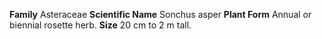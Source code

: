  **Family** Asteraceae **Scientific Name** Sonchus asper **Plant Form** Annual or biennial rosette herb. **Size** 20 cm to 2 m tall.